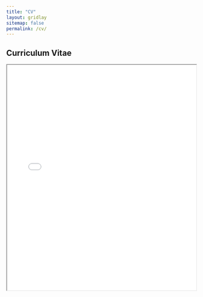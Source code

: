 ```yaml
---
title: "CV"
layout: gridlay
sitemap: false
permalink: /cv/
---
```



## Curriculum Vitae


<iframe src="/assets/CV.pdf" width="100%" height="600px"></iframe>
